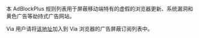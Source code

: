 本 AdBlockPlus 规则列表用于屏蔽移动端特有的虚假的浏览器更新、系统漏洞和黄色广告等劫持式广告网站。

Via 用户请将[该地址](https://cdn.jsdelivr.net/gh/Lehmaning/ABP-rules-for-via/abp.txt)加入到 Via 浏览器的广告屏蔽订阅列表中。
